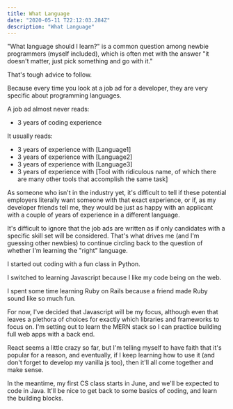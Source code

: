```yaml
---
title: What Language
date: "2020-05-11 T22:12:03.284Z"
description: "What Language"
---
```


"What language should I learn?" is a common question among newbie programmers (myself included), which is often met with the answer "it doesn't matter, just pick something and go with it."

That's tough advice to follow.

Because every time you look at a job ad for a developer, they are very specific about programming languages.

A job ad almost never reads:

* 3 years of coding experience

It usually reads:

* 3 years of experience with [Language1]
* 3 years of experience with [Language2]
* 3 years of experience with [Language3]
* 3 years of experience with [Tool with ridiculous name, of which there are many other tools that accomplish the same task]

As someone who isn't in the industry yet, it's difficult to tell if these potential employers literally want someone with that exact experience, or if, as my developer friends tell me, they would be just as happy with an applicant with a couple of years of experience in a different language.

It's difficult to ignore that the job ads are written as if only candidates with a specific skill set will be considered. That's what drives me (and I'm guessing other newbies) to continue circling back to the question of whether I'm learning the "right" language.

I started out coding with a fun class in Python.

I switched to learning Javascript because I like my code being on the web.

I spent some time learning Ruby on Rails because a friend made Ruby sound like so much fun.

For now, I've decided that Javascript will be my focus, although even that leaves a plethora of choices for exactly which libraries and frameworks to focus on. I'm setting out to learn the MERN stack so I can practice building full web apps with a back end.

React seems a little crazy so far, but I'm telling myself to have faith that it's popular for a reason, and eventually, if I keep learning how to use it (and don't forget to develop my vanilla js too), then it'll all come together and make sense.

In the meantime, my first CS class starts in June, and we'll be expected to code in Java. It'll be nice to get back to some basics of coding, and learn the building blocks.